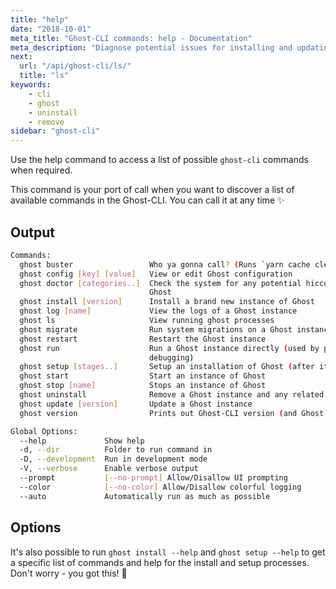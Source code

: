 ```yaml
---
title: "help"
date: "2018-10-01"
meta_title: "Ghost-CLI commands: help - Documentation"
meta_description: "Diagnose potential issues for installing and updating ghost using a single command in the CLI tool."
next:
  url: "/api/ghost-cli/ls/"
  title: "ls"
keywords:
    - cli
    - ghost
    - uninstall
    - remove
sidebar: "ghost-cli"
---
```


Use the help command to access a list of possible `ghost-cli` commands when required. 

This command is your port of call when you want to discover a list of available commands in the Ghost-CLI. You can call it at any time ✨

## Output

```bash
Commands:
  ghost buster                 Who ya gonna call? (Runs `yarn cache clean`)
  ghost config [key] [value]   View or edit Ghost configuration
  ghost doctor [categories..]  Check the system for any potential hiccups when installing/updating
                               Ghost
  ghost install [version]      Install a brand new instance of Ghost
  ghost log [name]             View the logs of a Ghost instance
  ghost ls                     View running ghost processes
  ghost migrate                Run system migrations on a Ghost instance
  ghost restart                Restart the Ghost instance
  ghost run                    Run a Ghost instance directly (used by process managers and for
                               debugging)
  ghost setup [stages..]       Setup an installation of Ghost (after it is installed)
  ghost start                  Start an instance of Ghost
  ghost stop [name]            Stops an instance of Ghost
  ghost uninstall              Remove a Ghost instance and any related configuration files
  ghost update [version]       Update a Ghost instance
  ghost version                Prints out Ghost-CLI version (and Ghost version if one exists)

Global Options:
  --help             Show help                                                             [boolean]
  -d, --dir          Folder to run command in
  -D, --development  Run in development mode                                               [boolean]
  -V, --verbose      Enable verbose output                                                 [boolean]
  --prompt           [--no-prompt] Allow/Disallow UI prompting             [boolean] [default: true]
  --color            [--no-color] Allow/Disallow colorful logging          [boolean] [default: true]
  --auto             Automatically run as much as possible                [boolean] [default: false]
```

## Options

It's also possible to run `ghost install --help` and `ghost setup --help` to get a specific list of commands and help for the install and setup processes. Don't worry - you got this! 💪
